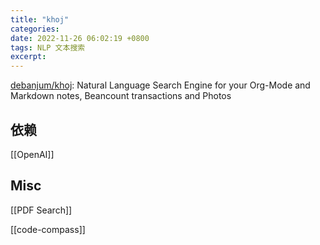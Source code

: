 ```yaml
---
title: "khoj"
categories: 
date: 2022-11-26 06:02:19 +0800
tags: NLP 文本搜索
excerpt: 
---
```


[debanjum/khoj](https://github.com/debanjum/khoj): Natural Language Search Engine for your Org-Mode and Markdown notes, Beancount transactions and Photos


## 依赖

[[OpenAI]]

## Misc

[[PDF Search]]

[[code-compass]]

